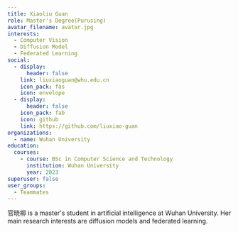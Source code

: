 ```yaml
---
title: Xiaoliu Guan
role: Master's Degree(Purusing)
avatar_filename: avatar.jpg
interests:
  - Computer Vision
  - Diffusion Model
  - Federated Learning
social:
  - display:
      header: false
    link: liuxiaoguan@whu.edu.cn
    icon_pack: fas
    icon: envelope
  - display:
      header: false
    icon_pack: fab
    icon: github
    link: https://github.com/liuxiao-guan
organizations:
  - name: Wuhan University
education:
  courses:
    - course: BSc in Computer Science and Technology
      institution: Wuhan University
      year: 2023
superuser: false
user_groups:
  - Teammates
---
```

<!--StartFragment-->

官晓柳 is a master's student in artificial intelligence at Wuhan University. Her main research interests are diffusion models and federated learning.

<!--EndFragment-->